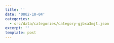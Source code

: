 ```yaml
---
title: ''
date: '0002-10-04'
categories:
  - src/data/categories/category-gjbxa3mjt.json
excerpt: ''
template: post
---
```

